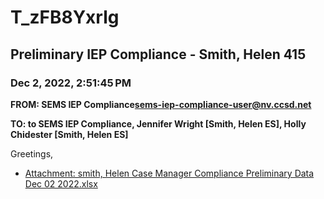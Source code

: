 # T_zFB8Yxrlg
## Preliminary IEP Compliance - Smith, Helen 415
### Dec 2, 2022, 2:51:45 PM
**FROM: SEMS IEP Compliance<sems-iep-compliance-user@nv.ccsd.net>**

**TO: to SEMS IEP Compliance, Jennifer Wright [Smith, Helen ES], Holly Chidester [Smith, Helen ES]**


Greetings, 





* [Attachment: smith, Helen Case Manager Compliance Preliminary Data Dec 02 2022.xlsx](T_zFB8Yxrlg-attachment-1.xlsx)

